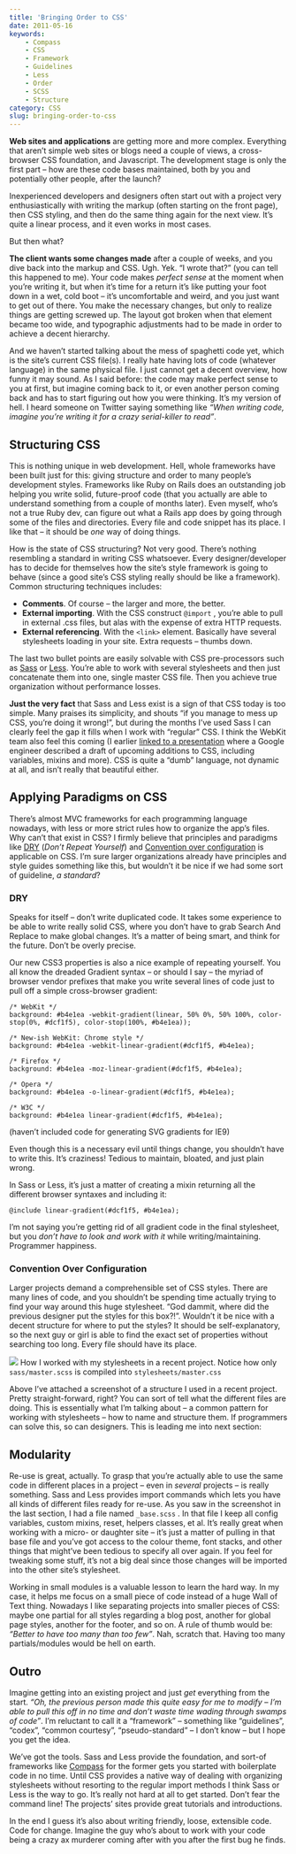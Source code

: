 ```yaml
---
title: 'Bringing Order to CSS'
date: 2011-05-16
keywords:
    - Compass
    - CSS
    - Framework
    - Guidelines
    - Less
    - Order
    - SCSS
    - Structure
category: CSS
slug: bringing-order-to-css
---
```


**Web sites and applications** are getting more and more complex. Everything that aren’t simple web sites or blogs need a couple of views, a cross-browser CSS foundation, and Javascript. The development stage is only the first part – how are these code bases maintained, both by you and potentially other people, after the launch?

Inexperienced developers and designers often start out with a project very enthusiastically with writing the markup (often starting on the front page), then CSS styling, and then do the same thing again for the next view. It’s quite a linear process, and it even works in most cases.

But then what?

**The client wants some changes made** after a couple of weeks, and you dive back into the markup and CSS. Ugh. Yek. “I wrote that?” (you can tell this happened to me). Your code makes _perfect sense_ at the moment when you’re writing it, but when it’s time for a return it’s like putting your foot down in a wet, cold boot – it’s uncomfortable and weird, and you just want to get out of there. You make the necessary changes, but only to realize things are getting screwed up. The layout got broken when that element became too wide, and typographic adjustments had to be made in order to achieve a decent hierarchy.

And we haven’t started talking about the mess of spaghetti code yet, which is the site’s current CSS file(s). I really hate having lots of code (whatever language) in the same physical file. I just cannot get a decent overview, how funny it may sound. As I said before: the code may make perfect sense to you at first, but imagine coming back to it, or even another person coming back and has to start figuring out how you were thinking. It’s my version of hell. I heard someone on Twitter saying something like _“When writing code, imagine you’re writing it for a crazy serial-killer to read”_.

## Structuring CSS

This is nothing unique in web development. Hell, whole frameworks have been built just for this: giving structure and order to many people’s development styles. Frameworks like Ruby on Rails does an outstanding job helping you write solid, future-proof code (that you actually are able to understand something from a couple of months later). Even myself, who’s not a true Ruby dev, can figure out what a Rails app does by going through some of the files and directories. Every file and code snippet has its place. I like that – it should be _one_ way of doing things.

How is the state of CSS structuring? Not very good. There’s nothing resembling a standard in writing CSS whatsoever. Every designer/developer has to decide for themselves how the site’s style framework is going to behave (since a good site’s CSS styling really should be like a framework). Common structuring techniques includes:

- **Comments**. Of course – the larger and more, the better.
- **External importing**. With the CSS construct `@import` , you’re able to pull in external .css files, but alas with the expense of extra HTTP requests.
- **External referencing**. With the `<link>` element. Basically have several stylesheets loading in your site. Extra requests – thumbs down.

The last two bullet points are easily solvable with CSS pre-processors such as [Sass](http://sass-lang.com) or [Less](http://lesscss.org/). You’re able to work with several stylesheets and then just concatenate them into one, single master CSS file. Then you achieve true organization without performance losses.

**Just the very fact** that Sass and Less exist is a sign of that CSS today is too simple. Many praises its simplicity, and shouts “if you manage to mess up CSS, you’re doing it wrong!”, but during the months I’ve used Sass I can clearly feel the gap it fills when I work with “regular” CSS. I think the WebKit team also feel this coming (I earlier [linked to a presentation](http://jnbrk.se/dXBpwf) where a Google engineer described a draft of upcoming additions to CSS, including variables, mixins and more). CSS is quite a “dumb” language, not dynamic at all, and isn’t really that beautiful either.

## Applying Paradigms on CSS

There’s almost MVC frameworks for each programming language nowadays, with less or more strict rules how to organize the app’s files. Why can’t that exist in CSS? I firmly believe that principles and paradigms like [DRY](http://en.wikipedia.org/wiki/DRY) (_Don’t Repeat Yourself_) and [Convention over configuration](http://en.wikipedia.org/wiki/Convention_over_Configuration) is applicable on CSS. I’m sure larger organizations already have principles and style guides something like this, but wouldn’t it be nice if we had some sort of guideline, _a standard_?

### DRY

Speaks for itself – don’t write duplicated code. It takes some experience to be able to write really solid CSS, where you don’t have to grab Search And Replace to make global changes. It’s a matter of being smart, and think for the future. Don’t be overly precise.

Our new CSS3 properties is also a nice example of repeating yourself. You all know the dreaded Gradient syntax – or should I say – the myriad of browser vendor prefixes that make you write several lines of code just to pull off a simple cross-browser gradient:

    /* WebKit */
    background: #b4e1ea -webkit-gradient(linear, 50% 0%, 50% 100%, color-stop(0%, #dcf1f5), color-stop(100%, #b4e1ea));
    
    /* New-ish WebKit: Chrome style */
    background: #b4e1ea -webkit-linear-gradient(#dcf1f5, #b4e1ea);
    
    /* Firefox */
    background: #b4e1ea -moz-linear-gradient(#dcf1f5, #b4e1ea);
    
    /* Opera */
    background: #b4e1ea -o-linear-gradient(#dcf1f5, #b4e1ea);
    
    /* W3C */
    background: #b4e1ea linear-gradient(#dcf1f5, #b4e1ea);

(haven’t included code for generating SVG gradients for IE9)

Even though this is a necessary evil until things change, you shouldn’t have to write this. It’s craziness! Tedious to maintain, bloated, and just plain wrong.

In Sass or Less, it’s just a matter of creating a mixin returning all the different browser syntaxes and including it:

    @include linear-gradient(#dcf1f5, #b4e1ea);

I’m not saying you’re getting rid of all gradient code in the final stylesheet, but you _don’t have to look and work with it_ while writing/maintaining. Programmer happiness.

### Convention Over Configuration

Larger projects demand a comprehensible set of CSS styles. There are many lines of code, and you shouldn’t be spending time actually trying to find your way around this huge stylesheet. “God dammit, where did the previous designer put the styles for this box?!”. Wouldn’t it be nice with a decent structure for where to put the styles? It should be self-explanatory, so the next guy or girl is able to find the exact set of properties without searching too long. Every file should have its place.

![](http://johanbrook.com/core/wp-content/uploads/2011/05/filestructure-compressed.png) How I worked with my stylesheets in a recent project. Notice how only `sass/master.scss` is compiled into `stylesheets/master.css`

Above I’ve attached a screenshot of a structure I used in a recent project. Pretty straight-forward, right? You can sort of tell what the different files are doing. This is essentially what I’m talking about – a common pattern for working with stylesheets – how to name and structure them. If programmers can solve this, so can designers. This is leading me into next section:

## Modularity

Re-use is great, actually. To grasp that you’re actually able to use the same code in different places in a project – even in _several_ projects – is really something. Sass and Less provides import commands which lets you have all kinds of different files ready for re-use. As you saw in the screenshot in the last section, I had a file named `_base.scss` . In that file I keep all config variables, custom mixins, reset, helpers classes, et al. It’s really great when working with a micro- or daughter site – it’s just a matter of pulling in that base file and you’ve got access to the colour theme, font stacks, and other things that might’ve been tedious to specify all over again. If you feel for tweaking some stuff, it’s not a big deal since those changes will be imported into the other site’s stylesheet.

Working in small modules is a valuable lesson to learn the hard way. In my case, it helps me focus on a small piece of code instead of a huge Wall of Text thing. Nowadays I like separating projects into smaller pieces of CSS: maybe one partial for all styles regarding a blog post, another for global page styles, another for the footer, and so on. A rule of thumb would be: _“Better to have too many than too few”_. Nah, scratch that. Having too many partials/modules would be hell on earth.

## Outro

Imagine getting into an existing project and just _get_ everything from the start. _“Oh, the previous person made this quite easy for me to modify – I’m able to pull this off in no time and don’t waste time wading through swamps of code”_. I’m reluctant to call it a “framework” – something like “guidelines”, “codex”, “common courtesy”, “pseudo-standard” – I don’t know – but I hope you get the idea.

We’ve got the tools. Sass and Less provide the foundation, and sort-of frameworks like [Compass](http://compass-style.org) for the former gets you started with boilerplate code in no time. Until CSS provides a native way of dealing with organizing stylesheets without resorting to the regular import methods I think Sass or Less is the way to go. It’s really not hard at all to get started. Don’t fear the command line! The projects’ sites provide great tutorials and introductions.

In the end I guess it’s also about writing friendly, loose, extensible code. Code for change. Imagine the guy who’s about to work with your code being a crazy ax murderer coming after with you after the first bug he finds.
